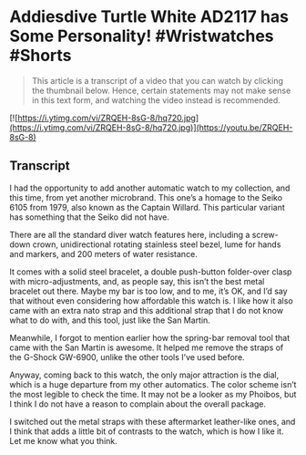 # Addiesdive Turtle White AD2117 has Some Personality! #Wristwatches #Shorts

> This article is a transcript of a video that you can watch by clicking the thumbnail below. Hence, certain statements may not make sense in this text form, and watching the video instead is recommended.

[![https://i.ytimg.com/vi/ZRQEH-8sG-8/hq720.jpg](https://i.ytimg.com/vi/ZRQEH-8sG-8/hq720.jpg)](https://youtu.be/ZRQEH-8sG-8)

## Transcript

I had the opportunity to add another automatic watch to my collection, and this time, from yet another microbrand. This one’s a homage to the Seiko 6105 from 1979, also known as the Captain Willard. This particular variant has something that the Seiko did not have.

There are all the standard diver watch features here, including a screw-down crown, unidirectional rotating stainless steel bezel, lume for hands and markers, and 200 meters of water resistance.

It comes with a solid steel bracelet, a double push-button folder-over clasp with micro-adjustments, and, as people say, this isn’t the best metal bracelet out there. Maybe my bar is too low, and to me, it’s OK, and I’d say that without even considering how affordable this watch is. I like how it also came with an extra nato strap and this additional strap that I do not know what to do with, and this tool, just like the San Martin.

Meanwhile, I forgot to mention earlier how the spring-bar removal tool that came with the San Martin is awesome. It helped me remove the straps of the G-Shock GW-6900, unlike the other tools I’ve used before.

Anyway, coming back to this watch, the only major attraction is the dial, which is a huge departure from my other automatics. The color scheme isn’t the most legible to check the time. It may not be a looker as my Phoibos, but I think I do not have a reason to complain about the overall package.

I switched out the metal straps with these aftermarket leather-like ones, and I think that adds a little bit of contrasts to the watch, which is how I like it. Let me know what you think.
